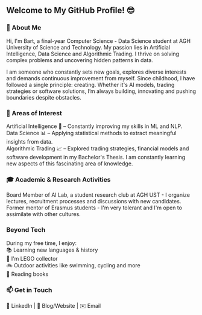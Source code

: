 ## Welcome to My GitHub Profile! 😎
### 🚀 About Me
Hi, I'm Bart, a final-year Computer Science - Data Science student at AGH University of Science and Technology. My passion lies in Artificial Intelligence, Data Science and Algorithmic Trading. I thrive on solving complex problems and uncovering hidden patterns in data.

I am someone who constantly sets new goals, explores diverse interests and demands continuous improvement from myself. Since childhood, I have followed a single principle: creating. Whether it's AI models, trading strategies or software solutions, I’m always building, innovating and pushing boundaries despite obstacles.

### 🔬 Areas of Interest
Artificial Intelligence 🤖 – Constantly improving my skills in ML and NLP.</br>
Data Science 📊 – Applying statistical methods to extract meaningful insights from data.</br>
Algorithmic Trading 📈 – Explored trading strategies, financial models and software development in my Bachelor's Thesis. I am constantly learning new aspects of this fascinating area of knowledge.

### 🎓 Academic & Research Activities
Board Member of AI Lab, a student research club at AGH UST - I organize lectures, recruitment processes and discussions with new candidates.</br>
Former mentor of Erasmus students - I'm very tolerant and I'm open to assimilate with other cultures.

### Beyond Tech
During my free time, I enjoy:</br>
📚 Learning new languages & history</br>
👐 I'm LEGO collector</br>
🚲 Outdoor activities like swimming, cycling and more</br>
📖 Reading books

### 📫 Get in Touch</br>
🔗 LinkedIn | 📝 Blog/Website | ✉️ Email

